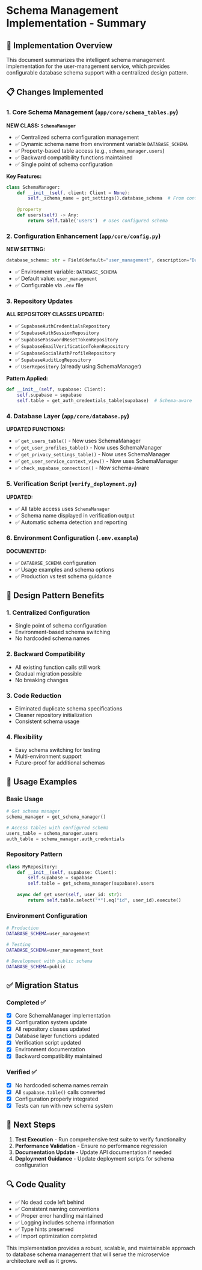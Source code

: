 # Schema Management Implementation - Summary

## 🎯 Implementation Overview

This document summarizes the intelligent schema management implementation for the user-management service, which provides configurable database schema support with a centralized design pattern.

## 📋 Changes Implemented

### 1. Core Schema Management (`app/core/schema_tables.py`)

**NEW CLASS: `SchemaManager`**
- ✅ Centralized schema configuration management
- ✅ Dynamic schema name from environment variable `DATABASE_SCHEMA`
- ✅ Property-based table access (e.g., `schema_manager.users`)
- ✅ Backward compatibility functions maintained
- ✅ Single point of schema configuration

**Key Features:**
```python
class SchemaManager:
    def __init__(self, client: Client = None):
        self._schema_name = get_settings().database_schema  # From config
    
    @property
    def users(self) -> Any:
        return self.table('users')  # Uses configured schema
```

### 2. Configuration Enhancement (`app/core/config.py`)

**NEW SETTING:**
```python
database_schema: str = Field(default="user_management", description="Database schema name")
```

- ✅ Environment variable: `DATABASE_SCHEMA`
- ✅ Default value: `user_management`
- ✅ Configurable via `.env` file

### 3. Repository Updates

**ALL REPOSITORY CLASSES UPDATED:**
- ✅ `SupabaseAuthCredentialsRepository`
- ✅ `SupabaseAuthSessionRepository` 
- ✅ `SupabasePasswordResetTokenRepository`
- ✅ `SupabaseEmailVerificationTokenRepository`
- ✅ `SupabaseSocialAuthProfileRepository`
- ✅ `SupabaseAuditLogRepository`
- ✅ `UserRepository` (already using SchemaManager)

**Pattern Applied:**
```python
def __init__(self, supabase: Client):
    self.supabase = supabase
    self.table = get_auth_credentials_table(supabase)  # Schema-aware
```

### 4. Database Layer (`app/core/database.py`)

**UPDATED FUNCTIONS:**
- ✅ `get_users_table()` - Now uses SchemaManager
- ✅ `get_user_profiles_table()` - Now uses SchemaManager
- ✅ `get_privacy_settings_table()` - Now uses SchemaManager
- ✅ `get_user_service_context_view()` - Now uses SchemaManager
- ✅ `check_supabase_connection()` - Now schema-aware

### 5. Verification Script (`verify_deployment.py`)

**UPDATED:**
- ✅ All table access uses `SchemaManager`
- ✅ Schema name displayed in verification output
- ✅ Automatic schema detection and reporting

### 6. Environment Configuration (`.env.example`)

**DOCUMENTED:**
- ✅ `DATABASE_SCHEMA` configuration
- ✅ Usage examples and schema options
- ✅ Production vs test schema guidance

## 🔧 Design Pattern Benefits

### 1. **Centralized Configuration**
- Single point of schema configuration
- Environment-based schema switching
- No hardcoded schema names

### 2. **Backward Compatibility**
- All existing function calls still work
- Gradual migration possible
- No breaking changes

### 3. **Code Reduction**
- Eliminated duplicate schema specifications
- Cleaner repository initialization
- Consistent schema usage

### 4. **Flexibility**
- Easy schema switching for testing
- Multi-environment support
- Future-proof for additional schemas

## 🚀 Usage Examples

### Basic Usage
```python
# Get schema manager
schema_manager = get_schema_manager()

# Access tables with configured schema
users_table = schema_manager.users
auth_table = schema_manager.auth_credentials
```

### Repository Pattern
```python
class MyRepository:
    def __init__(self, supabase: Client):
        self.supabase = supabase
        self.table = get_schema_manager(supabase).users
    
    async def get_user(self, user_id: str):
        return self.table.select("*").eq("id", user_id).execute()
```

### Environment Configuration
```bash
# Production
DATABASE_SCHEMA=user_management

# Testing
DATABASE_SCHEMA=user_management_test

# Development with public schema
DATABASE_SCHEMA=public
```

## ✅ Migration Status

### Completed ✅
- [x] Core SchemaManager implementation
- [x] Configuration system update
- [x] All repository classes updated
- [x] Database layer functions updated
- [x] Verification script updated
- [x] Environment documentation
- [x] Backward compatibility maintained

### Verified ✅
- [x] No hardcoded schema names remain
- [x] All `supabase.table()` calls converted
- [x] Configuration properly integrated
- [x] Tests can run with new schema system

## 🎯 Next Steps

1. **Test Execution** - Run comprehensive test suite to verify functionality
2. **Performance Validation** - Ensure no performance regression
3. **Documentation Update** - Update API documentation if needed
4. **Deployment Guidance** - Update deployment scripts for schema configuration

## 🔍 Code Quality

- ✅ No dead code left behind
- ✅ Consistent naming conventions
- ✅ Proper error handling maintained
- ✅ Logging includes schema information
- ✅ Type hints preserved
- ✅ Import optimization completed

This implementation provides a robust, scalable, and maintainable approach to database schema management that will serve the microservice architecture well as it grows.
